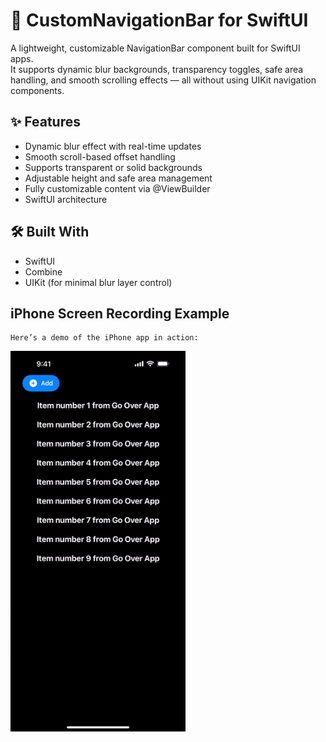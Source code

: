 # 📱 CustomNavigationBar for SwiftUI
A lightweight, customizable NavigationBar component built for SwiftUI apps.  
It supports dynamic blur backgrounds, transparency toggles, safe area handling, and smooth scrolling effects — all without using UIKit navigation components.

## ✨ Features  
- Dynamic blur effect with real-time updates  
- Smooth scroll-based offset handling  
- Supports transparent or solid backgrounds  
- Adjustable height and safe area management  
- Fully customizable content via @ViewBuilder  
- SwiftUI architecture  

## 🛠️ Built With  
- SwiftUI  
- Combine  
- UIKit (for minimal blur layer control)
    
## iPhone Screen Recording Example

    Here’s a demo of the iPhone app in action:

<img align="center" src="Preview/BlurNavigationBar.gif" width="280">
    
    
